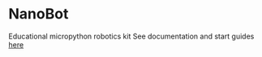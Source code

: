 # NanoBot
Educational micropython robotics kit
See documentation and start guides [here](https://bram-hub.github.io/NanoNav/)
